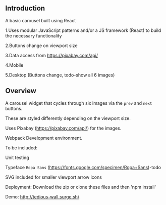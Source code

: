 ## Introduction
A basic carousel built using React

1.Uses modular JavaScript patterns and/or a JS framework (React) to build the necessary functionality

2.Buttons change on viewport size 

3.Data access from https://pixabay.com/api/

4.Mobile
 
5.Desktop (Buttons change, todo-show all 6 images)

## Overview
A carousel widget that cycles through six images via the `prev` and `next` buttons. 

These are styled differently depending on the viewport size.

Uses Pixabay (https://pixabay.com/api/) for the images.

Webpack Development environment.

To be included:

Unit testing

Typeface `Ropa Sans` (https://fonts.google.com/specimen/Ropa+Sans)-todo

SVG included for smaller viewport arrow icons

Deployment: Download the zip or clone these files and then 'npm install'

Demo: http://tedious-wall.surge.sh/

